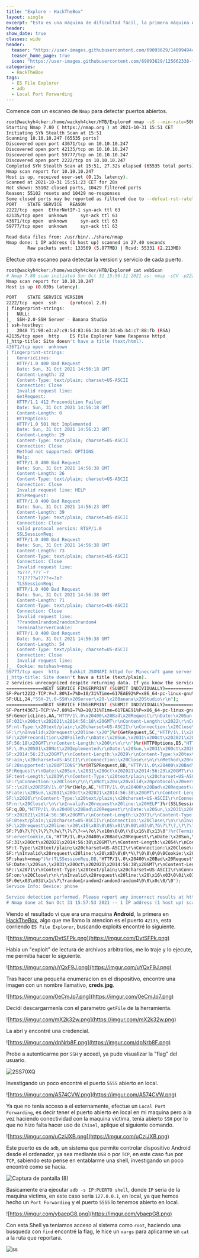```yaml
---
title: "Explore - HackTheBox"
layout: single
excerpt: "Esta es una máquina de dificultad fácil, la primera máquina Android, para su intrusión encontré con Nmap que se estaba ejecutando ES File Explorer, viendo este busque exploits y encontré que era vulnerable a la lectura de archivos arbitrarios del dispositivo, enumerándolo un poco encontré una imagen con una credencial que me sirvió para acceder mediante SSH, para la escalada la máquina tenía el puerto adb abierto, simplemente me conecte a él."
header:
show_date: true
classes: wide
header:
  teaser: "https://user-images.githubusercontent.com/69093629/140994944-08a9690d-7ec1-4972-8a62-1e962254f07d.jpg"
  teaser_home_page: true
  icon: "https://user-images.githubusercontent.com/69093629/125662338-fd8b3b19-3a48-4fb0-b07c-86c047265082.png"
categories:
  - HackTheBox
tags:
  - ES File Explorer
  - adb
  - Local Port Forwarding
---
```


Comence con un escaneo de `Nmap` para detectar puertos abiertos.

```bash
root@wackyh4cker:/home/wackyh4cker/HTB/Explore# nmap -sS --min-rate=5000 -p- -Pn --open -vvv -n 10.10.10.247 -oN targeted
Starting Nmap 7.80 ( https://nmap.org ) at 2021-10-31 15:51 CET
Initiating SYN Stealth Scan at 15:51
Scanning 10.10.10.247 [65535 ports]
Discovered open port 43671/tcp on 10.10.10.247
Discovered open port 42135/tcp on 10.10.10.247
Discovered open port 59777/tcp on 10.10.10.247
Discovered open port 2222/tcp on 10.10.10.247
Completed SYN Stealth Scan at 15:51, 27.32s elapsed (65535 total ports)
Nmap scan report for 10.10.10.247
Host is up, received user-set (0.13s latency).
Scanned at 2021-10-31 15:51:23 CET for 28s
Not shown: 55102 closed ports, 10429 filtered ports
Reason: 55102 resets and 10429 no-responses
Some closed ports may be reported as filtered due to --defeat-rst-ratelimit
PORT  	STATE SERVICE  	REASON
2222/tcp  open  EtherNetIP-1 syn-ack ttl 63
42135/tcp open  unknown  	syn-ack ttl 63
43671/tcp open  unknown  	syn-ack ttl 63
59777/tcp open  unknown  	syn-ack ttl 63

Read data files from: /usr/bin/../share/nmap
Nmap done: 1 IP address (1 host up) scanned in 27.40 seconds
       	Raw packets sent: 133569 (5.877MB) | Rcvd: 55331 (2.213MB)
```

Efectue otra escaneo para detectar la version y servicio de cada puerto.

```bash
root@wackyh4cker:/home/wackyh4cker/HTB/Explore# cat webScan
# Nmap 7.80 scan initiated Sun Oct 31 15:56:11 2021 as: nmap -sCV -p2222,42135,43671,59777 -oN webScan 10.10.10.247
Nmap scan report for 10.10.10.247
Host is up (0.039s latency).

PORT  	STATE SERVICE VERSION
2222/tcp  open  ssh 	(protocol 2.0)
| fingerprint-strings:
|   NULL:
|_	SSH-2.0-SSH Server - Banana Studio
| ssh-hostkey:
|_  2048 71:90:e3:a7:c9:5d:83:66:34:88:3d:eb:b4:c7:88:fb (RSA)
42135/tcp open  http	ES File Explorer Name Response httpd
|_http-title: Site doesn't have a title (text/html).
43671/tcp open  unknown
| fingerprint-strings:
|   GenericLines:
| 	HTTP/1.0 400 Bad Request
| 	Date: Sun, 31 Oct 2021 14:56:18 GMT
| 	Content-Length: 22
| 	Content-Type: text/plain; charset=US-ASCII
| 	Connection: Close
| 	Invalid request line:
|   GetRequest:
| 	HTTP/1.1 412 Precondition Failed
| 	Date: Sun, 31 Oct 2021 14:56:18 GMT
| 	Content-Length: 0
|   HTTPOptions:
| 	HTTP/1.0 501 Not Implemented
| 	Date: Sun, 31 Oct 2021 14:56:23 GMT
| 	Content-Length: 29
| 	Content-Type: text/plain; charset=US-ASCII
| 	Connection: Close
| 	Method not supported: OPTIONS
|   Help:
| 	HTTP/1.0 400 Bad Request
| 	Date: Sun, 31 Oct 2021 14:56:38 GMT
| 	Content-Length: 26
| 	Content-Type: text/plain; charset=US-ASCII
| 	Connection: Close
| 	Invalid request line: HELP
|   RTSPRequest:
| 	HTTP/1.0 400 Bad Request
| 	Date: Sun, 31 Oct 2021 14:56:23 GMT
| 	Content-Length: 39
| 	Content-Type: text/plain; charset=US-ASCII
| 	Connection: Close
| 	valid protocol version: RTSP/1.0
|   SSLSessionReq:
| 	HTTP/1.0 400 Bad Request
| 	Date: Sun, 31 Oct 2021 14:56:38 GMT
| 	Content-Length: 73
| 	Content-Type: text/plain; charset=US-ASCII
| 	Connection: Close
| 	Invalid request line:
| 	?G???,???`~?
| 	??{????w????<=?o?
|   TLSSessionReq:
| 	HTTP/1.0 400 Bad Request
| 	Date: Sun, 31 Oct 2021 14:56:38 GMT
| 	Content-Length: 71
| 	Content-Type: text/plain; charset=US-ASCII
| 	Connection: Close
| 	Invalid request line:
| 	??random1random2random3random4
|   TerminalServerCookie:
| 	HTTP/1.0 400 Bad Request
| 	Date: Sun, 31 Oct 2021 14:56:38 GMT
| 	Content-Length: 54
| 	Content-Type: text/plain; charset=US-ASCII
| 	Connection: Close
| 	Invalid request line:
|_	Cookie: mstshash=nmap
59777/tcp open  http	Bukkit JSONAPI httpd for Minecraft game server 3.6.0 or older
|_http-title: Site doesn't have a title (text/plain).
2 services unrecognized despite returning data. If you know the service/version, please submit the following fingerprints at https://nmap.org/cgi-bin/submit.cgi?new-service :
==============NEXT SERVICE FINGERPRINT (SUBMIT INDIVIDUALLY)==============
SF-Port2222-TCP:V=7.80%I=7%D=10/31%Time=617EAE92%P=x86_64-pc-linux-gnu%r(N
SF:ULL,24,"SSH-2\.0-SSH\x20Server\x20-\x20Banana\x20Studio\r\n");
==============NEXT SERVICE FINGERPRINT (SUBMIT INDIVIDUALLY)==============
SF-Port43671-TCP:V=7.80%I=7%D=10/31%Time=617EAE91%P=x86_64-pc-linux-gnu%r(
SF:GenericLines,AA,"HTTP/1\.0\x20400\x20Bad\x20Request\r\nDate:\x20Sun,\x2
SF:031\x20Oct\x202021\x2014:56:18\x20GMT\r\nContent-Length:\x2022\r\nConte
SF:nt-Type:\x20text/plain;\x20charset=US-ASCII\r\nConnection:\x20Close\r\n
SF:\r\nInvalid\x20request\x20line:\x20")%r(GetRequest,5C,"HTTP/1\.1\x20412
SF:\x20Precondition\x20Failed\r\nDate:\x20Sun,\x2031\x20Oct\x202021\x2014:
SF:56:18\x20GMT\r\nContent-Length:\x200\r\n\r\n")%r(HTTPOptions,B5,"HTTP/1
SF:\.0\x20501\x20Not\x20Implemented\r\nDate:\x20Sun,\x2031\x20Oct\x202021\
SF:x2014:56:23\x20GMT\r\nContent-Length:\x2029\r\nContent-Type:\x20text/pl
SF:ain;\x20charset=US-ASCII\r\nConnection:\x20Close\r\n\r\nMethod\x20not\x
SF:20supported:\x20OPTIONS")%r(RTSPRequest,BB,"HTTP/1\.0\x20400\x20Bad\x20
SF:Request\r\nDate:\x20Sun,\x2031\x20Oct\x202021\x2014:56:23\x20GMT\r\nCon
SF:tent-Length:\x2039\r\nContent-Type:\x20text/plain;\x20charset=US-ASCII\
SF:r\nConnection:\x20Close\r\n\r\nNot\x20a\x20valid\x20protocol\x20version
SF::\x20\x20RTSP/1\.0")%r(Help,AE,"HTTP/1\.0\x20400\x20Bad\x20Request\r\nD
SF:ate:\x20Sun,\x2031\x20Oct\x202021\x2014:56:38\x20GMT\r\nContent-Length:
SF:\x2026\r\nContent-Type:\x20text/plain;\x20charset=US-ASCII\r\nConnectio
SF:n:\x20Close\r\n\r\nInvalid\x20request\x20line:\x20HELP")%r(SSLSessionRe
SF:q,DD,"HTTP/1\.0\x20400\x20Bad\x20Request\r\nDate:\x20Sun,\x2031\x20Oct\
SF:x202021\x2014:56:38\x20GMT\r\nContent-Length:\x2073\r\nContent-Type:\x2
SF:0text/plain;\x20charset=US-ASCII\r\nConnection:\x20Close\r\n\r\nInvalid
SF:\x20request\x20line:\x20\x16\x03\0\0S\x01\0\0O\x03\0\?G\?\?\?,\?\?\?`~\
SF:?\0\?\?{\?\?\?\?w\?\?\?\?<=\?o\?\x10n\0\0\(\0\x16\0\x13\0")%r(TerminalS
SF:erverCookie,CA,"HTTP/1\.0\x20400\x20Bad\x20Request\r\nDate:\x20Sun,\x20
SF:31\x20Oct\x202021\x2014:56:38\x20GMT\r\nContent-Length:\x2054\r\nConten
SF:t-Type:\x20text/plain;\x20charset=US-ASCII\r\nConnection:\x20Close\r\n\
SF:r\nInvalid\x20request\x20line:\x20\x03\0\0\*%\?\0\0\0\0\0Cookie:\x20mst
SF:shash=nmap")%r(TLSSessionReq,DB,"HTTP/1\.0\x20400\x20Bad\x20Request\r\n
SF:Date:\x20Sun,\x2031\x20Oct\x202021\x2014:56:38\x20GMT\r\nContent-Length
SF::\x2071\r\nContent-Type:\x20text/plain;\x20charset=US-ASCII\r\nConnecti
SF:on:\x20Close\r\n\r\nInvalid\x20request\x20line:\x20\x16\x03\0\0i\x01\0\
SF:0e\x03\x03U\x1c\?\?random1random2random3random4\0\0\x0c\0/\0");
Service Info: Device: phone

Service detection performed. Please report any incorrect results at https://nmap.org/submit/ .
# Nmap done at Sun Oct 31 15:57:53 2021 -- 1 IP address (1 host up) scanned in 101.75 seconds
```

Viendo el resultado vi que era una maquina **Android**, la primera en [HackTheBox](https://hackthebox.com/), algo que me llamo la atencion es el puerto `42135`, esta corriendo `ES File Explorer`, buscando exploits encontré lo siguiente.

![https://imgur.com/DytSFPk.png](https://imgur.com/DytSFPk.png)

Habia un "exploit" de lectura de archivos arbitrarios, me lo traje y lo ejecute, me permitia hacer lo siguiente.

![https://imgur.com/uYQxF9J.png](https://imgur.com/uYQxF9J.png)

Tras hacer una pequeña enumeracion en el dispositivo, encontre una imagen con un nombre llamativo, **creds.jpg**.

![https://imgur.com/0eCmJp7.png](https://imgur.com/0eCmJp7.png)

Decidí descargarmenla con el parametro `getFile` de la herramienta.

![https://imgur.com/mX2k32w.png](https://imgur.com/mX2k32w.png)

La abrí y encontré una credencial.

![https://imgur.com/dpNrb8F.png](https://imgur.com/dpNrb8F.png)

Probe a autenticarme por `SSH` y accedí, ya pude visualizar la "flag" del usuario.

![2SS70XQ](https://user-images.githubusercontent.com/69093629/140990596-eaaa58b3-1d20-4033-ac1f-fb7ee7dd43dd.jpg)

Investigando un poco encontré el puerto `5555` abierto en local.

![https://imgur.com/A574CVW.png](https://imgur.com/A574CVW.png)

Ya que no tenia acceso a el externamente, efectue un `Local Port Forwarding`, es decir tener el puerto abierto en local en mi maquina pero a la vez haciendo conectividad con la maquina victima, tenia abierto `SSH` por lo que no hizo falta hacer uso de `Chisel`, aplique el siguiente comando.

![https://imgur.com/uCziJXB.png](https://imgur.com/uCziJXB.png)

Este puerto es de `adb`, un sistema que permite controlar dispositivo Android desde el ordenador, ya sea mediante `USB` o por `TCP`, en este caso fue por `TCP`, sabiendo esto pense en entablarme una shell, investigando un poco encontré como se hacia.

![Captura de pantalla (8)](https://user-images.githubusercontent.com/69093629/140992380-f79cce83-d00f-47c0-82b5-cf304def57df.png)

Basicamente era ejecutar `adb -s IP:PUERTO shell`, donde `IP` seria de la maquina victima, en este caso seria `127.0.0.1`, en local, ya que hemos hecho un `Port Forwarding` y el puerto `5555` lo tenemos abierto en local.

![https://imgur.com/ybaepG8.png](https://imgur.com/ybaepG8.png)

Con esta Shell ya teniamos acceso al sistema como `root`, haciendo una busqueda con `find` encontré la flag, le hice un `xargs` para aplicarme un `cat` a la ruta que reportara.

![ss](https://user-images.githubusercontent.com/69093629/140993432-deeea412-9ab7-4c71-bd5f-87a0bf34d7e8.jpg)

